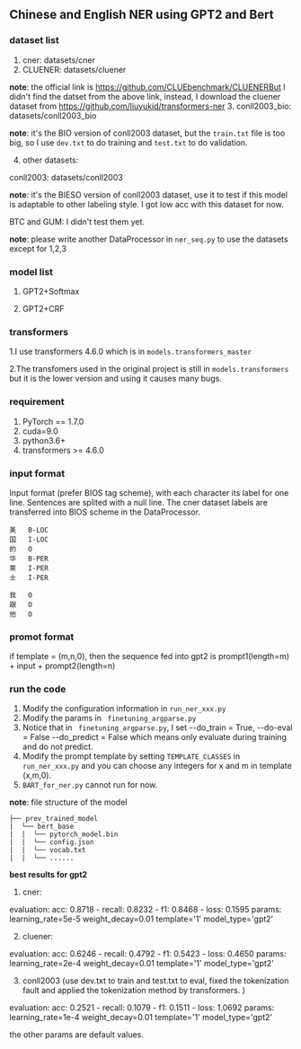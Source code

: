 ## Chinese and English NER using GPT2 and Bert


### dataset list

1. cner: datasets/cner
2. CLUENER: datasets/cluener

**note**: the official link is  https://github.com/CLUEbenchmark/CLUENERBut I didn't find the datset from the above link, instead, I download the cluener dataset from  https://github.com/liuyukid/transformers-ner
3. conll2003_bio: datasets/conll2003_bio

**note**: it's the BIO version of conll2003 dataset, but the `train.txt` file is too big, so I use `dev.txt` to do training and `test.txt` to do validation.

4. other datasets:

conll2003: datasets/conll2003

**note**: it's the BIESO version of conll2003 dataset, use it to test if this model is adaptable to other labeling style. I got low acc with this dataset for now.

BTC and GUM: I didn't test them yet.

**note**: please write another DataProcessor in `ner_seq.py`  to use the datasets except for 1,2,3
### model list

1. GPT2+Softmax

2. GPT2+CRF

### transformers

1.I use  transformers 4.6.0  which is in `models.transformers_master `

2.The transfomers used in the original project is still in `models.transformers` but it is the lower version and using it causes many bugs.


### requirement

1. PyTorch == 1.7.0
2. cuda=9.0
3. python3.6+
4. transformers >= 4.6.0

### input format

Input format (prefer BIOS tag scheme), with each character its label for one line. Sentences are splited with a null line.
The cner dataset labels are transferred into BIOS scheme in the DataProcessor.
```text
美	B-LOC
国	I-LOC
的	O
华	B-PER
莱	I-PER
士	I-PER

我	O
跟	O
他	O
```
### promot format
if template = (m,n,0), then the sequence fed into gpt2 is prompt1(length=m) + input + prompt2(length=n)


### run the code

1. Modify the configuration information in `run_ner_xxx.py`
2. Modify the params in ` finetuning_argparse.py`
3. Notice that in ` finetuning_argparse.py`, I set --do_train = True,  --do-eval = False  --do_predict = False
   which means only evaluate during training and do not predict.
4. Modify the prompt template by setting `TEMPLATE_CLASSES` in `run_ner_xxx.py` and you can choose any integers for x and m in template (x,m,0).
5. `BART_for_ner.py` cannot run for now.

**note**: file structure of the model

```text
├── prev_trained_model
|  └── bert_base
|  |  └── pytorch_model.bin
|  |  └── config.json
|  |  └── vocab.txt
|  |  └── ......
```

**best results for gpt2**
1. cner:

evaluation:  acc: 0.8718 - recall: 0.8232 - f1: 0.8468 - loss: 0.1595
params: learning_rate=5e-5 weight_decay=0.01 template='1' model_type='gpt2'

2. cluener:
   
evaluation:  acc: 0.6246 - recall: 0.4792 - f1: 0.5423 - loss: 0.4650
params: learning_rate=2e-4 weight_decay=0.01 template='1' model_type='gpt2'


3. conll2003 (use dev.txt to train and test.txt to eval, fixed the tokenization fault and applied the tokenization method by transformers. )
   
evaluation:  acc: 0.2521 - recall: 0.1079 - f1: 0.1511 - loss: 1.0692
params: learning_rate=1e-4 weight_decay=0.01 template='1' model_type='gpt2'

the other params are default values. 